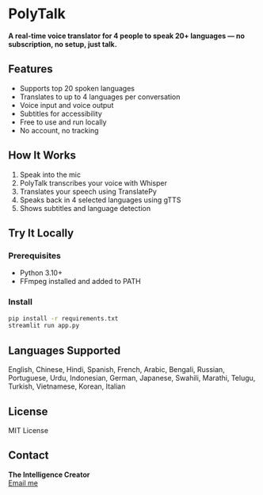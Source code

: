 # PolyTalk

**A real-time voice translator for 4 people to speak 20+ languages — no subscription, no setup, just talk.**

## Features
- Supports top 20 spoken languages
- Translates to up to 4 languages per conversation
- Voice input and voice output
- Subtitles for accessibility
- Free to use and run locally
- No account, no tracking

## How It Works
1. Speak into the mic
2. PolyTalk transcribes your voice with Whisper
3. Translates your speech using TranslatePy
4. Speaks back in 4 selected languages using gTTS
5. Shows subtitles and language detection

## Try It Locally
### Prerequisites
- Python 3.10+
- FFmpeg installed and added to PATH

### Install
```bash
pip install -r requirements.txt
streamlit run app.py
```

## Languages Supported
English, Chinese, Hindi, Spanish, French, Arabic, Bengali, Russian, Portuguese, Urdu, Indonesian, German, Japanese, Swahili, Marathi, Telugu, Turkish, Vietnamese, Korean, Italian

## License
MIT License

## Contact
**The Intelligence Creator**  
[Email me](mailto:intelligence.creator@proton.me)